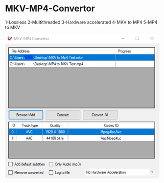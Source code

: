 # MKV-MP4-Convertor
1-Lossless
2-Multithreaded
3-Hardware accelerated
4-MKV to MP4
5-MP4 to MKV

<p align="center">
  <img src="screenshots/Screenshot 2021-04-09 210407.png" width="600" title="ScreenShot">
</p>
